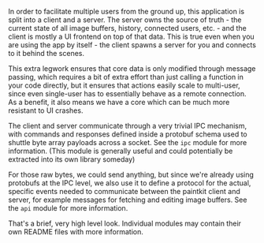 <!-- Last updated: 2021/04/05 --> 

In order to facilitate multiple users from the ground up, this application is split into a client and a server. The
server owns the source of truth - the current state of all image buffers, history, connected users, etc. - and the
client is mostly a UI frontend on top of that data. This is true even when you are using the app by itself - the client
spawns a server for you and connects to it behind the scenes.

This extra legwork ensures that core data is only modified through message passing, which requires a bit of extra effort
than just calling a function in your code directly, but it ensures that actions easily scale to multi-user, since even
single-user has to essentially behave as a remote connection. As a benefit, it also means we have a core which can be
much more resistant to UI crashes.

The client and server communicate through a very trivial IPC mechanism, with commands and responses defined inside a
protobuf schema used to shuttle byte array payloads across a socket. See the `ipc` module for more information. (This
module is generally useful and could potentially be extracted into its own library someday)

For those raw bytes, we could send anything, but since we're already using protobufs at the IPC level, we also use it
to define a protocol for the actual, specific events needed to communicate between the paintkit client and server, for
example messages for fetching and editing image buffers. See the `api` module for more information.

That's a brief, very high level look. Individual modules may contain their own README files with more information. 